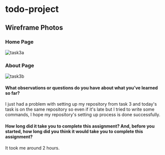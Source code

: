 
# todo-project
## Wireframe Photos
### Home Page
![task3a](https://user-images.githubusercontent.com/103508563/163464315-57d5982e-3324-4ae3-a627-b8354f073b24.PNG)
### About Page
![task3b](https://user-images.githubusercontent.com/103508563/163464751-a66ed75f-2f2a-4f80-8e43-fd2e5c4c6944.PNG)

#### What observations or questions do you have about what you’ve learned so far?
I just had a problem with setting up my repository from task 3 and today's task is on the same repository so even if it's late but I tried to write some commands, I hope my repository's setting up process is done successfully.
#### How long did it take you to complete this assignment? And, before you started, how long did you think it would take you to complete this assignment?
It took me around 2 hours.
